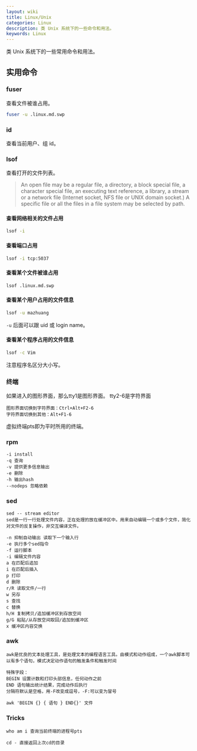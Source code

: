 ```yaml
---
layout: wiki
title: Linux/Unix
categories: Linux
description: 类 Unix 系统下的一些命令和用法。
keywords: Linux
---
```


类 Unix 系统下的一些常用命令和用法。

## 实用命令

### fuser

查看文件被谁占用。

```sh
fuser -u .linux.md.swp
```

### id

查看当前用户、组 id。

### lsof

查看打开的文件列表。

> An  open  file  may  be  a  regular  file,  a directory, a block special file, a character special file, an executing text reference, a library, a stream or a network file (Internet socket, NFS file or UNIX domain socket.)  A specific file or all the files in a file system may be selected by path.

#### 查看网络相关的文件占用

```sh
lsof -i
```

#### 查看端口占用

```sh
lsof -i tcp:5037
```

#### 查看某个文件被谁占用

```sh
lsof .linux.md.swp
```

#### 查看某个用户占用的文件信息

```sh
lsof -u mazhuang
```

`-u` 后面可以跟 uid 或 login name。

#### 查看某个程序占用的文件信息

```sh
lsof -c Vim
```

注意程序名区分大小写。

### 终端

如果进入的图形界面，那么tty1是图形界面。 tty2-6是字符界面

```
图形界面切换到字符界面：Ctrl+Alt+F2-6
字符界面切换到其他：Alt+F1-6
```

虚拟终端pts即为平时所用的终端。

### rpm

```
-i install
-q 查询
-v 提供更多信息输出
-e 删除
-h 输出hash
--nodeps 忽略依赖
```

### sed

```
sed -- stream editor
sed是一行一行处理文件内容，正在处理的放在缓冲区中。用来自动编辑一个或多个文件，简化对文件的反复操作，非交互编译文件。

-n 抑制自动输出 读取下一个输入行
-e 执行多个sed指令
-f 运行脚本
-i 编辑文件内容
a 在匹配后追加
i 在匹配后插入
p 打印
d 删除
r/R 读取文件/一行
w 另存
s 查找
c 替换
h/H 复制拷贝/追加缓冲区到存放空间
g/G 粘贴/从存放空间取回/追加到缓冲区
x 缓冲区内容交换
```

### awk

```
awk是优良的文本处理工具，是处理文本的编程语言工具。由模式和动作组成，一个awk脚本可以有多个语句，模式决定动作语句的触发条件和触发时间

特殊字段：
BEGIN 设置计数和打印头部信息，任何动作之前
END 语句输出统计结果，完成动作后执行
分隔符默认是空格，用-F改变成逗号，-F:可以变为冒号

awk 'BEGIN {} { 语句 } END{}' 文件
```

### Tricks

```
who am i 查询当前终端的进程号pts

cd - 直接返回上次cd的目录
```